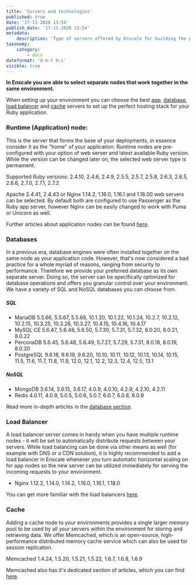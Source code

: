 ```yaml
---
title: 'Servers and technologies'
published: true
date: '17-11-2020 13:54'
publish_date: '17-11-2020 13:54'
metadata:
    description: 'Type of servers offered by Enscale for building the perfect server stack for your Ruby application hosting.'
taxonomy:
    category:
        - docs
dateformat: 'd-m-Y H:i'
visible: true
---
```


**In Enscale you are able to select separate nodes that work together in the same environment.**

When setting up your environment you can choose the best [app](/getting-started/servers-and-technologies#runtime-application-node), [database](/getting-started/servers-and-technologies#databases), [load balancer](/getting-started/servers-and-technologies#load-balancer) and [cache](/getting-started/servers-and-technologies#cache) servers to set up the perfect hosting stack for your Ruby application.

### Runtime (Application) node:

This is the server that forms the base of your deployments, in essence consider it as the "home" of your application. Runtime nodes are pre-configured with your option of web server and latest available Ruby version. While the version can be changed later on, the selected web server type is permament.

Supported Ruby versions: 2.4.10, 2.4.6, 2.4.9, 2.5.5, 2.5.7, 2.5.8, 2.6.3, 2.6.5, 2.6.6, 2.7.0, 2.7.1, 2.7.2

Apache 2.4.41, 2.4.43 or Nginx 1.14.2, 1.16.0, 1.16.1 and 1.18.00 web servers can be selected. By default both are configured to use Passenger as the Ruby app server, however Nginx can be easily changed to work with Puma or Unicorn as well.

Further articles about application nodes can be found [here](https://enscale.com/docs/10/app).

### Databases

In a previous era, database engines were often installed together on the same node as your application code. However, that's now considered a bad practice for a whole myriad of reasons, ranging from security to performance. Therefore we provide your preferred database as its own separate server. Doing so, the server can be specifically optimized for database operations and offers you granular control over your environment. We have a variety of SQL and NoSQL databases you can choose from.

##### SQL
* MariaDB 5.5.66, 5.5.67, 5.5.68, 10.1.20, 10.1.22, 10.1.24, 10.2.7, 10.2.12, 10.2.15, 10.3.25, 10.3.26, 10.3.27, 10.4.15, 10.4.16, 10.4.17
* MySQL CE  5.6.47, 5.6.48, 5.6.50, 5.7.30, 5.7.31, 5.7.32, 8.0.20, 8.0.21, 8.0.22
* PerconaDB 5.6.45, 5.6.48, 5.6.49, 5.7.27, 5.7.29, 5.7.31, 8.0.18, 8.0.19, 8.0.20
* PostgreSQL  9.6.18, 9.6.19, 9.6.20, 10.10, 10.11, 10.12, 10.13, 10.14, 10.15, 11.5, 11.6, 11.7, 11.8, 11.9, 12.0, 12.1, 12.2, 12.3, 12.4, 12.5, 13.1

##### NoSQL 
* MongoDB 3.6.14, 3.6.15, 3.6.17, 4.0.9, 4.0.10, 4.2.9, 4.2.10, 4.2.11
* Redis 4.0.11, 4.0.9, 5.0.5, 5.0.6, 5.0.7, 6.0.7, 6.0.8, 6.0.9

Read more in-depth articles in the [database section](https://enscale.com/docs/10/database-nodes).

###  Load Balancer

A load balancer server comes in handy when you have multiple runtime nodes - it will be set to automatically distribute requests between your servers. While load balancing can be done via other means as well (for example with DNS or a CDN solution), it is highly recommended to add a load balancer in Enscale whenever you turn automatic horizontal scaling on for app nodes so the new server can be utilized immediately for serving the incoming requests to your environment.

* Nginx 1.12.2, 1.14.0, 1.14.2, 1.16.0, 1.16.1, 1.18.0


You can get more familiar with the load balancers [here](https://enscale.com/docs/10/load-balancer).

###  Cache

Adding a cache node to your environments provides a single larger memory pool to be used by all your servers within the environment for storing and retrieving data. We offer Memcached, which is an open-source, high-performance distributed memory cache service which can also be used for session replication.

Memcached 1.4.24, 1.5.20, 1.5.21, 1.5.22, 1.6.7, 1.6.8, 1.6.9

Memcached also has it's dedicated section of articles, which you can find [here](https://enscale.com/docs/10/cache-node).